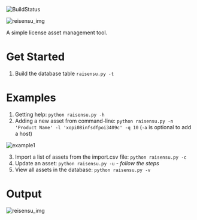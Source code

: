 ![BuildStatus](https://img.shields.io/badge/Success-Working-brightgreen)

![reisensu_img](https://funkyimg.com/i/373GZ.png)

A simple license asset management tool.


# Get Started

1. Build the database table `raisensu.py -t`

# Examples

1. Getting help: `python raisensu.py -h`
2. Adding a new asset from command-line: `python raisensu.py -n 'Product Name' -l 'xopi08infsdfpoi3409c' -q 10` (`-a` is optional to add a host)

![example1](https://funkyimg.com/i/373Jh.png)

3. Import a list of assets from the import.csv file: `python raisensu.py -c`
4. Update an asset: `python raisensu.py -u` - _follow the steps_
5. View all assets in the database: `python raisensu.py -v`

# Output
![reisensu_img](https://funkyimg.com/i/373Jh.png)

